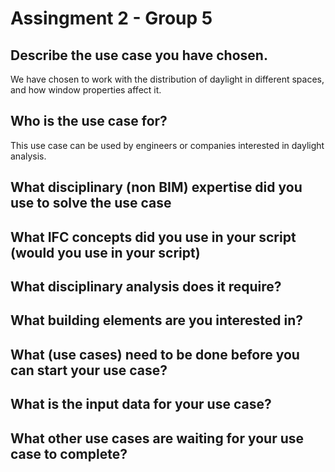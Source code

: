 # Assingment 2 - Group 5

## Describe the use case you have chosen. 
We have chosen to work with the distribution of daylight in different spaces, and how window properties affect it. 
## Who is the use case for? 
This use case can be used by engineers or companies interested in daylight analysis.  
## What disciplinary (non BIM) expertise did you use to solve the use case 

## What IFC concepts did you use in your script (would you use in your script) 

## What disciplinary analysis does it require? 

## What building elements are you interested in? 

## What (use cases) need to be done before you can start your use case? 

## What is the input data for your use case? 

## What other use cases are waiting for your use case to complete? 
